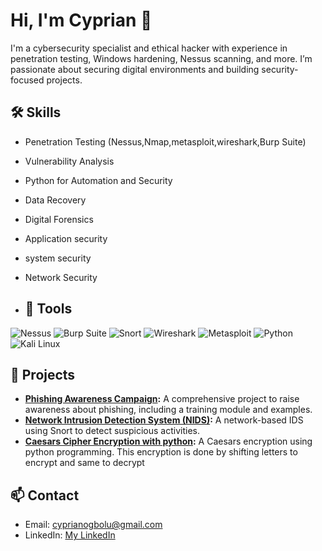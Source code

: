 # Hi, I'm Cyprian 👋

I'm a cybersecurity specialist and ethical hacker with experience in penetration testing, Windows hardening, Nessus scanning, and more. I’m passionate about securing digital environments and building security-focused projects.

## 🛠 Skills
- Penetration Testing (Nessus,Nmap,metasploit,wireshark,Burp Suite)
- Vulnerability Analysis
- Python for Automation and Security
- Data Recovery
- Digital Forensics
- Application security
- system security
- Network Security

- ## 🧰 Tools
![Nessus](https://img.shields.io/badge/Nessus-blue?style=for-the-badge&logo=tenable&logoColor=white)
![Burp Suite](https://img.shields.io/badge/Burp_Suite-orange?style=for-the-badge&logo=burpsuite&logoColor=white)
![Snort](https://img.shields.io/badge/Snort-purple?style=for-the-badge&logo=snort&logoColor=white)
![Wireshark](https://img.shields.io/badge/Wireshark-blue?style=for-the-badge&logo=wireshark&logoColor=white)
![Metasploit](https://img.shields.io/badge/Metasploit-green?style=for-the-badge&logo=metasploit&logoColor=white)
![Python](https://img.shields.io/badge/Python-3776AB?style=for-the-badge&logo=python&logoColor=white)
![Kali Linux](https://img.shields.io/badge/Kali_Linux-557C94?style=for-the-badge&logo=kalilinux&logoColor=white)


## 🚀 Projects
- **[Phishing Awareness Campaign](link-to-repo):** A comprehensive project to raise awareness about phishing, including a training module and examples.
- **[Network Intrusion Detection System (NIDS)](link-to-repo):** A network-based IDS using Snort to detect suspicious activities.
- **[Caesars Cipher Encryption with python](link-to-repo):** A Caesars encryption using python programming. This encryption is done by shifting letters to encrypt and same to decrypt

## 📫 Contact
- Email: [cyprianogbolu@gmail.com](mailto:cyprianogbolu@gmail.com)
- LinkedIn: [My LinkedIn](https://www.linkedin.com/in/cyprian-ogbolu-5128792b7)
